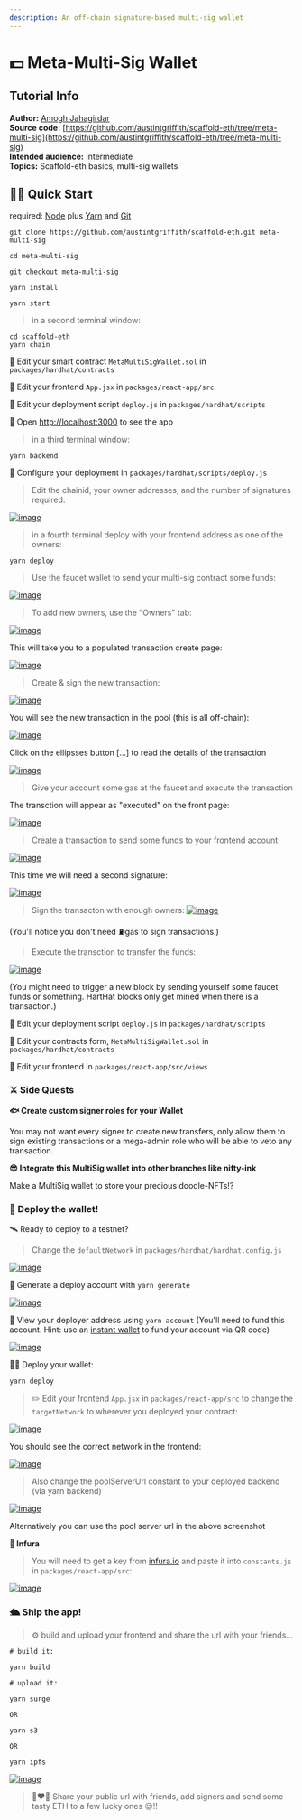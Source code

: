 ```yaml
---
description: An off-chain signature-based multi-sig wallet
---
```


# 💵 Meta-Multi-Sig Wallet

## Tutorial Info

**Author:** [Amogh Jahagirdar](https://github.com/0xamogh)  
**Source code:** [https://github.com/austintgriffith/scaffold-eth/tree/meta-multi-sig](https://github.com/austintgriffith/scaffold-eth/tree/meta-multi-sig)  
**Intended audience:** Intermediate  
**Topics:** Scaffold-eth basics, multi-sig wallets

## 🏃‍♀️ Quick Start

required: [Node](https://nodejs.org/dist/latest-v12.x/) plus [Yarn](https://classic.yarnpkg.com/en/docs/install/) and [Git](https://git-scm.com/downloads)

```text
git clone https://github.com/austintgriffith/scaffold-eth.git meta-multi-sig

cd meta-multi-sig

git checkout meta-multi-sig
```

```text
yarn install
```

```text
yarn start
```

> in a second terminal window:

```text
cd scaffold-eth
yarn chain
```

🔏 Edit your smart contract `MetaMultiSigWallet.sol` in `packages/hardhat/contracts`

📝 Edit your frontend `App.jsx` in `packages/react-app/src`

💼 Edit your deployment script `deploy.js` in `packages/hardhat/scripts`

📱 Open [http://localhost:3000](http://localhost:3000/) to see the app

> in a third terminal window:

```text
yarn backend
```

🔧 Configure your deployment in `packages/hardhat/scripts/deploy.js`

> Edit the chainid, your owner addresses, and the number of signatures required:

[![image](https://user-images.githubusercontent.com/2653167/99156751-bfc59b00-2680-11eb-8d9d-e33777173209.png)](https://user-images.githubusercontent.com/2653167/99156751-bfc59b00-2680-11eb-8d9d-e33777173209.png)

> in a fourth terminal deploy with your frontend address as one of the owners:

```text
yarn deploy
```

> Use the faucet wallet to send your multi-sig contract some funds:

[![image](https://user-images.githubusercontent.com/31567169/118389510-53315600-b63b-11eb-9daf-f0aaa479a23e.png)](https://user-images.githubusercontent.com/31567169/118389510-53315600-b63b-11eb-9daf-f0aaa479a23e.png)

> To add new owners, use the "Owners" tab:

[![image](https://user-images.githubusercontent.com/31567169/118389556-896ed580-b63b-11eb-8ed6-c1e690778c8e.png)](https://user-images.githubusercontent.com/31567169/118389556-896ed580-b63b-11eb-8ed6-c1e690778c8e.png)

This will take you to a populated transaction create page:

[![image](https://user-images.githubusercontent.com/31567169/118389576-9986b500-b63b-11eb-8411-c227b148992a.png)](https://user-images.githubusercontent.com/31567169/118389576-9986b500-b63b-11eb-8411-c227b148992a.png)

> Create & sign the new transaction:

[![image](https://user-images.githubusercontent.com/31567169/118389603-ae634880-b63b-11eb-968f-ca78c2456ddb.png)](https://user-images.githubusercontent.com/31567169/118389603-ae634880-b63b-11eb-968f-ca78c2456ddb.png)

You will see the new transaction in the pool \(this is all off-chain\):

[![image](https://user-images.githubusercontent.com/31567169/118389616-bd49fb00-b63b-11eb-82f7-f65ca2ee7e80.png)](https://user-images.githubusercontent.com/31567169/118389616-bd49fb00-b63b-11eb-82f7-f65ca2ee7e80.png)

Click on the ellipsses button \[...\] to read the details of the transaction

[![image](https://user-images.githubusercontent.com/31567169/118389642-d6eb4280-b63b-11eb-9676-da7e7afc5614.png)](https://user-images.githubusercontent.com/31567169/118389642-d6eb4280-b63b-11eb-9676-da7e7afc5614.png)

> Give your account some gas at the faucet and execute the transaction

The transction will appear as "executed" on the front page:

[![image](https://user-images.githubusercontent.com/31567169/118389655-e8cce580-b63b-11eb-8428-913c6f39e48f.png)](https://user-images.githubusercontent.com/31567169/118389655-e8cce580-b63b-11eb-8428-913c6f39e48f.png)

> Create a transaction to send some funds to your frontend account:

[![image](https://user-images.githubusercontent.com/31567169/118389693-0ef28580-b63c-11eb-95d9-c5f397bf5972.png)](https://user-images.githubusercontent.com/31567169/118389693-0ef28580-b63c-11eb-95d9-c5f397bf5972.png)

This time we will need a second signature:

[![image](https://user-images.githubusercontent.com/31567169/118389716-3cd7ca00-b63c-11eb-959e-d46ffe31e62e.png)](https://user-images.githubusercontent.com/31567169/118389716-3cd7ca00-b63c-11eb-959e-d46ffe31e62e.png)

> Sign the transacton with enough owners: [![image](https://user-images.githubusercontent.com/31567169/118389773-90e2ae80-b63c-11eb-9658-e9c411542f33.png)](https://user-images.githubusercontent.com/31567169/118389773-90e2ae80-b63c-11eb-9658-e9c411542f33.png)

\(You'll notice you don't need ⛽️gas to sign transactions.\)

> Execute the transction to transfer the funds:

[![image](https://user-images.githubusercontent.com/31567169/118389808-bff92000-b63c-11eb-9107-9af5b77d4e20.png)](https://user-images.githubusercontent.com/31567169/118389808-bff92000-b63c-11eb-9107-9af5b77d4e20.png)

\(You might need to trigger a new block by sending yourself some faucet funds or something. HartHat blocks only get mined when there is a transaction.\)

💼 Edit your deployment script `deploy.js` in `packages/hardhat/scripts`

🔏 Edit your contracts form, `MetaMultiSigWallet.sol` in `packages/hardhat/contracts`

📝 Edit your frontend in `packages/react-app/src/views`

### ⚔️ Side Quests

**🐟 Create custom signer roles for your Wallet**

You may not want every signer to create new transfers, only allow them to sign existing transactions or a mega-admin role who will be able to veto any transaction.

**😎 Integrate this MultiSig wallet into other branches like nifty-ink**

Make a MultiSig wallet to store your precious doodle-NFTs!?

### 📡 Deploy the wallet!

🛰 Ready to deploy to a testnet?

> Change the `defaultNetwork` in `packages/hardhat/hardhat.config.js`

[![image](https://user-images.githubusercontent.com/2653167/109538427-4d38c980-7a7d-11eb-878b-b59b6d316014.png)](https://user-images.githubusercontent.com/2653167/109538427-4d38c980-7a7d-11eb-878b-b59b6d316014.png)

🔐 Generate a deploy account with `yarn generate`

[![image](https://user-images.githubusercontent.com/2653167/109537873-a2c0a680-7a7c-11eb-95de-729dbf3399a3.png)](https://user-images.githubusercontent.com/2653167/109537873-a2c0a680-7a7c-11eb-95de-729dbf3399a3.png)

👛 View your deployer address using `yarn account` \(You'll need to fund this account. Hint: use an [instant wallet](https://instantwallet.io/) to fund your account via QR code\)

[![image](https://user-images.githubusercontent.com/2653167/109537339-ff6f9180-7a7b-11eb-85b0-46cd72311d12.png)](https://user-images.githubusercontent.com/2653167/109537339-ff6f9180-7a7b-11eb-85b0-46cd72311d12.png)

👨‍🎤 Deploy your wallet:

```text
yarn deploy
```

> ✏️ Edit your frontend `App.jsx` in `packages/react-app/src` to change the `targetNetwork` to wherever you deployed your contract:

[![image](https://user-images.githubusercontent.com/2653167/109539175-3e9ee200-7a7e-11eb-8d26-3b107a276461.png)](https://user-images.githubusercontent.com/2653167/109539175-3e9ee200-7a7e-11eb-8d26-3b107a276461.png)

You should see the correct network in the frontend:

[![image](https://user-images.githubusercontent.com/2653167/109539305-655d1880-7a7e-11eb-9385-c169645dc2b5.png)](https://user-images.githubusercontent.com/2653167/109539305-655d1880-7a7e-11eb-9385-c169645dc2b5.png)

> Also change the poolServerUrl constant to your deployed backend \(via yarn backend\)

[![image](https://user-images.githubusercontent.com/31567169/116589184-6f3fb280-a92d-11eb-8fff-d1e32b8359ff.png)](https://user-images.githubusercontent.com/31567169/116589184-6f3fb280-a92d-11eb-8fff-d1e32b8359ff.png)

Alternatively you can use the pool server url in the above screenshot

**🔶 Infura**

> You will need to get a key from [infura.io](https://infura.io/) and paste it into `constants.js` in `packages/react-app/src`:

[![image](https://user-images.githubusercontent.com/2653167/109541146-b5d57580-7a80-11eb-9f9e-04ea33f5f45a.png)](https://user-images.githubusercontent.com/2653167/109541146-b5d57580-7a80-11eb-9f9e-04ea33f5f45a.png)

### 🛳 Ship the app!

> ⚙️ build and upload your frontend and share the url with your friends...

```text
# build it:

yarn build

# upload it:

yarn surge

OR

yarn s3

OR

yarn ipfs
```

[![image](https://user-images.githubusercontent.com/2653167/109540985-7575f780-7a80-11eb-9ebd-39079cc2eb55.png)](https://user-images.githubusercontent.com/2653167/109540985-7575f780-7a80-11eb-9ebd-39079cc2eb55.png)

> 👩‍❤️‍👨 Share your public url with friends, add signers and send some tasty ETH to a few lucky ones 😉!!

